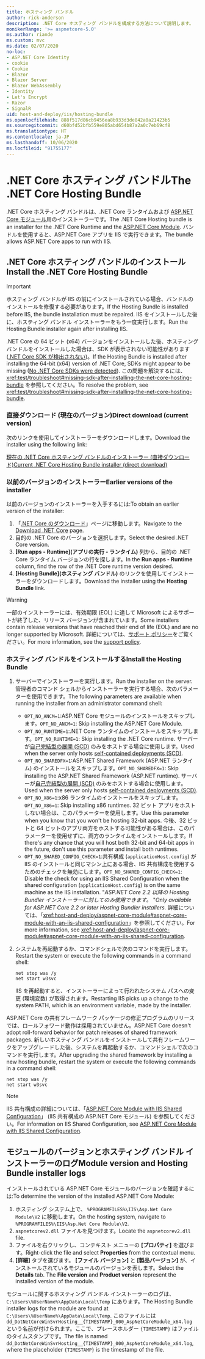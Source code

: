 ```yaml
---
title: ホスティング バンドル
author: rick-anderson
description: .NET Core ホスティング バンドルを構成する方法について説明します。
monikerRange: '>= aspnetcore-5.0'
ms.author: riande
ms.custom: mvc
ms.date: 02/07/2020
no-loc:
- ASP.NET Core Identity
- cookie
- Cookie
- Blazor
- Blazor Server
- Blazor WebAssembly
- Identity
- Let's Encrypt
- Razor
- SignalR
uid: host-and-deploy/iis/hosting-bundle
ms.openlocfilehash: 888f517d86cb9456ea8b933d3de842a0a21423b5
ms.sourcegitcommit: d60bfd52bfb559e805abd654b87a2a0c7eb69cf8
ms.translationtype: HT
ms.contentlocale: ja-JP
ms.lasthandoff: 10/06/2020
ms.locfileid: "91755177"
---
```

# <a name="the-net-core-hosting-bundle"></a><span data-ttu-id="3d079-103">.NET Core ホスティング バンドル</span><span class="sxs-lookup"><span data-stu-id="3d079-103">The .NET Core Hosting Bundle</span></span>

<span data-ttu-id="3d079-104">.NET Core ホスティング バンドルは、.NET Core ランタイムおよび [ASP.NET Core モジュール](xref:host-and-deploy/aspnet-core-module)用のインストーラーです。</span><span class="sxs-lookup"><span data-stu-id="3d079-104">The .NET Core Hosting bundle is an installer for the .NET Core Runtime and the [ASP.NET Core Module](xref:host-and-deploy/aspnet-core-module).</span></span> <span data-ttu-id="3d079-105">バンドルを使用すると、ASP.NET Core アプリを IIS で実行できます。</span><span class="sxs-lookup"><span data-stu-id="3d079-105">The bundle allows ASP.NET Core apps to run with IIS.</span></span>

## <a name="install-the-net-core-hosting-bundle"></a><span data-ttu-id="3d079-106">.NET Core ホスティング バンドルのインストール</span><span class="sxs-lookup"><span data-stu-id="3d079-106">Install the .NET Core Hosting Bundle</span></span>

> [!IMPORTANT]
> <span data-ttu-id="3d079-107">ホスティング バンドルが IIS の前にインストールされている場合、バンドルのインストールを修復する必要があります。</span><span class="sxs-lookup"><span data-stu-id="3d079-107">If the Hosting Bundle is installed before IIS, the bundle installation must be repaired.</span></span> <span data-ttu-id="3d079-108">IIS をインストールした後に、ホスティング バンドル インストーラーをもう一度実行します。</span><span class="sxs-lookup"><span data-stu-id="3d079-108">Run the Hosting Bundle installer again after installing IIS.</span></span>
>
> <span data-ttu-id="3d079-109">.NET Core の 64 ビット (x64) バージョンをインストールした後、ホスティング バンドルをインストールした場合は、SDK が表示されない可能性があります ([.NET Core SDK が検出されない](xref:test/troubleshoot#no-net-core-sdks-were-detected))。</span><span class="sxs-lookup"><span data-stu-id="3d079-109">If the Hosting Bundle is installed after installing the 64-bit (x64) version of .NET Core, SDKs might appear to be missing ([No .NET Core SDKs were detected](xref:test/troubleshoot#no-net-core-sdks-were-detected)).</span></span> <span data-ttu-id="3d079-110">この問題を解決するには、<xref:test/troubleshoot#missing-sdk-after-installing-the-net-core-hosting-bundle> を参照してください。</span><span class="sxs-lookup"><span data-stu-id="3d079-110">To resolve the problem, see <xref:test/troubleshoot#missing-sdk-after-installing-the-net-core-hosting-bundle>.</span></span>

### <a name="direct-download-current-version"></a><span data-ttu-id="3d079-111">直接ダウンロード (現在のバージョン)</span><span class="sxs-lookup"><span data-stu-id="3d079-111">Direct download (current version)</span></span>

<span data-ttu-id="3d079-112">次のリンクを使用してインストーラーをダウンロードします。</span><span class="sxs-lookup"><span data-stu-id="3d079-112">Download the installer using the following link:</span></span>

[<span data-ttu-id="3d079-113">現在の .NET Core ホスティング バンドルのインストーラー (直接ダウンロード)</span><span class="sxs-lookup"><span data-stu-id="3d079-113">Current .NET Core Hosting Bundle installer (direct download)</span></span>](https://dotnet.microsoft.com/permalink/dotnetcore-current-windows-runtime-bundle-installer)

### <a name="earlier-versions-of-the-installer"></a><span data-ttu-id="3d079-114">以前のバージョンのインストーラー</span><span class="sxs-lookup"><span data-stu-id="3d079-114">Earlier versions of the installer</span></span>

<span data-ttu-id="3d079-115">以前のバージョンのインストーラーを入手するには:</span><span class="sxs-lookup"><span data-stu-id="3d079-115">To obtain an earlier version of the installer:</span></span>

1. <span data-ttu-id="3d079-116">「[.NET Core のダウンロード](https://dotnet.microsoft.com/download/dotnet-core)」ページに移動します。</span><span class="sxs-lookup"><span data-stu-id="3d079-116">Navigate to the [Download .NET Core](https://dotnet.microsoft.com/download/dotnet-core) page.</span></span>
1. <span data-ttu-id="3d079-117">目的の .NET Core のバージョンを選択します。</span><span class="sxs-lookup"><span data-stu-id="3d079-117">Select the desired .NET Core version.</span></span>
1. <span data-ttu-id="3d079-118">**[Run apps - Runtime]\(アプリの実行 - ランタイム\)** 列から、目的の .NET Core ランタイム バージョンの行を探します。</span><span class="sxs-lookup"><span data-stu-id="3d079-118">In the **Run apps - Runtime** column, find the row of the .NET Core runtime version desired.</span></span>
1. <span data-ttu-id="3d079-119">**[Hosting Bundle]\(ホスティング バンドル\)** のリンクを使用してインストーラーをダウンロードします。</span><span class="sxs-lookup"><span data-stu-id="3d079-119">Download the installer using the **Hosting Bundle** link.</span></span>

> [!WARNING]
> <span data-ttu-id="3d079-120">一部のインストーラーには、有効期限 (EOL) に達して Microsoft によるサポートが終了した、リリース バージョンが含まれています。</span><span class="sxs-lookup"><span data-stu-id="3d079-120">Some installers contain release versions that have reached their end of life (EOL) and are no longer supported by Microsoft.</span></span> <span data-ttu-id="3d079-121">詳細については、[サポート ポリシー](https://dotnet.microsoft.com/platform/support/policy/dotnet-core)をご覧ください。</span><span class="sxs-lookup"><span data-stu-id="3d079-121">For more information, see the [support policy](https://dotnet.microsoft.com/platform/support/policy/dotnet-core).</span></span>

### <a name="install-the-hosting-bundle"></a><span data-ttu-id="3d079-122">ホスティング バンドルをインストールする</span><span class="sxs-lookup"><span data-stu-id="3d079-122">Install the Hosting Bundle</span></span>

1. <span data-ttu-id="3d079-123">サーバーでインストーラーを実行します。</span><span class="sxs-lookup"><span data-stu-id="3d079-123">Run the installer on the server.</span></span> <span data-ttu-id="3d079-124">管理者のコマンド シェルからインストーラーを実行する場合、次のパラメーターを使用できます。</span><span class="sxs-lookup"><span data-stu-id="3d079-124">The following parameters are available when running the installer from an administrator command shell:</span></span>

   * <span data-ttu-id="3d079-125">`OPT_NO_ANCM=1`:ASP.NET Core モジュールのインストールをスキップします。</span><span class="sxs-lookup"><span data-stu-id="3d079-125">`OPT_NO_ANCM=1`: Skip installing the ASP.NET Core Module.</span></span>
   * <span data-ttu-id="3d079-126">`OPT_NO_RUNTIME=1`:.NET Core ランタイムのインストールをスキップします。</span><span class="sxs-lookup"><span data-stu-id="3d079-126">`OPT_NO_RUNTIME=1`: Skip installing the .NET Core runtime.</span></span> <span data-ttu-id="3d079-127">サーバーが[自己完結型の展開 (SCD)](/dotnet/core/deploying/#self-contained-deployments-scd) のみをホストする場合に使用します。</span><span class="sxs-lookup"><span data-stu-id="3d079-127">Used when the server only hosts [self-contained deployments (SCD)](/dotnet/core/deploying/#self-contained-deployments-scd).</span></span>
   * <span data-ttu-id="3d079-128">`OPT_NO_SHAREDFX=1`:ASP.NET Shared Framework (ASP.NET ランタイム) のインストールをスキップします。</span><span class="sxs-lookup"><span data-stu-id="3d079-128">`OPT_NO_SHAREDFX=1`: Skip installing the ASP.NET Shared Framework (ASP.NET runtime).</span></span> <span data-ttu-id="3d079-129">サーバーが[自己完結型の展開 (SCD)](/dotnet/core/deploying/#self-contained-deployments-scd) のみをホストする場合に使用します。</span><span class="sxs-lookup"><span data-stu-id="3d079-129">Used when the server only hosts [self-contained deployments (SCD)](/dotnet/core/deploying/#self-contained-deployments-scd).</span></span>
   * <span data-ttu-id="3d079-130">`OPT_NO_X86=1`:x86 ランタイムのインストールをスキップします。</span><span class="sxs-lookup"><span data-stu-id="3d079-130">`OPT_NO_X86=1`: Skip installing x86 runtimes.</span></span> <span data-ttu-id="3d079-131">32 ビット アプリをホストしない場合は、このパラメーターを使用します。</span><span class="sxs-lookup"><span data-stu-id="3d079-131">Use this parameter when you know that you won't be hosting 32-bit apps.</span></span> <span data-ttu-id="3d079-132">今後、32 ビットと 64 ビットのアプリ両方をホストする可能性がある場合は、このパラメーターを使用せずに、両方のランタイムをインストールします。</span><span class="sxs-lookup"><span data-stu-id="3d079-132">If there's any chance that you will host both 32-bit and 64-bit apps in the future, don't use this parameter and install both runtimes.</span></span>
   * <span data-ttu-id="3d079-133">`OPT_NO_SHARED_CONFIG_CHECK=1`:共有構成 (`applicationHost.config`) が IIS のインストールと同じマシン上にある場合、IIS 共有構成を使用するためのチェックを無効にします。</span><span class="sxs-lookup"><span data-stu-id="3d079-133">`OPT_NO_SHARED_CONFIG_CHECK=1`: Disable the check for using an IIS Shared Configuration when the shared configuration (`applicationHost.config`) is on the same machine as the IIS installation.</span></span> <span data-ttu-id="3d079-134">"*ASP.NET Core 2.2 以降の Hosting Bundler インストーラーに対してのみ使用できます。* "</span><span class="sxs-lookup"><span data-stu-id="3d079-134">*Only available for ASP.NET Core 2.2 or later Hosting Bundler installers.*</span></span> <span data-ttu-id="3d079-135">詳細については、「<xref:host-and-deploy/aspnet-core-module#aspnet-core-module-with-an-iis-shared-configuration>」を参照してください。</span><span class="sxs-lookup"><span data-stu-id="3d079-135">For more information, see <xref:host-and-deploy/aspnet-core-module#aspnet-core-module-with-an-iis-shared-configuration>.</span></span>
1. <span data-ttu-id="3d079-136">システムを再起動するか、コマンドシェルで次のコマンドを実行します。</span><span class="sxs-lookup"><span data-stu-id="3d079-136">Restart the system or execute the following commands in a command shell:</span></span>

   ```console
   net stop was /y
   net start w3svc
   ```
   <span data-ttu-id="3d079-137">IIS を再起動すると、インストーラーによって行われたシステム パスへの変更 (環境変数) が取得されます。</span><span class="sxs-lookup"><span data-stu-id="3d079-137">Restarting IIS picks up a change to the system PATH, which is an environment variable, made by the installer.</span></span>

<span data-ttu-id="3d079-138">ASP.NET Core の共有フレームワーク パッケージの修正プログラムのリリースでは、ロールフォワード動作は採用されていません。</span><span class="sxs-lookup"><span data-stu-id="3d079-138">ASP.NET Core doesn't adopt roll-forward behavior for patch releases of shared framework packages.</span></span> <span data-ttu-id="3d079-139">新しいホスティング バンドルをインストールして共有フレームワークをアップグレードした後、システムを再起動するか、コマンドシェルで次のコマンドを実行します。</span><span class="sxs-lookup"><span data-stu-id="3d079-139">After upgrading the shared framework by installing a new hosting bundle, restart the system or execute the following commands in a command shell:</span></span>

```console
net stop was /y
net start w3svc
```

> [!NOTE]
> <span data-ttu-id="3d079-140">IIS 共有構成の詳細については、「[ASP.NET Core Module with IIS Shared Configuration](xref:host-and-deploy/aspnet-core-module#aspnet-core-module-with-an-iis-shared-configuration)」 (IIS 共有構成の ASP.NET Core モジュール) を参照してください。</span><span class="sxs-lookup"><span data-stu-id="3d079-140">For information on IIS Shared Configuration, see [ASP.NET Core Module with IIS Shared Configuration](xref:host-and-deploy/aspnet-core-module#aspnet-core-module-with-an-iis-shared-configuration).</span></span>

## <a name="module-version-and-hosting-bundle-installer-logs"></a><span data-ttu-id="3d079-141">モジュールのバージョンとホスティング バンドル インストーラーのログ</span><span class="sxs-lookup"><span data-stu-id="3d079-141">Module version and Hosting Bundle installer logs</span></span>

<span data-ttu-id="3d079-142">インストールされている ASP.NET Core モジュールのバージョンを確認するには:</span><span class="sxs-lookup"><span data-stu-id="3d079-142">To determine the version of the installed ASP.NET Core Module:</span></span>

1. <span data-ttu-id="3d079-143">ホスティング システム上で、 `%PROGRAMFILES%\IIS\Asp.Net Core Module\V2` に移動します。</span><span class="sxs-lookup"><span data-stu-id="3d079-143">On the hosting system, navigate to `%PROGRAMFILES%\IIS\Asp.Net Core Module\V2`.</span></span>
1. <span data-ttu-id="3d079-144">`aspnetcorev2.dll` ファイルを見つけます。</span><span class="sxs-lookup"><span data-stu-id="3d079-144">Locate the `aspnetcorev2.dll` file.</span></span>
1. <span data-ttu-id="3d079-145">ファイルを右クリックし、コンテキスト メニューの **[プロパティ]** を選びます。</span><span class="sxs-lookup"><span data-stu-id="3d079-145">Right-click the file and select **Properties** from the contextual menu.</span></span>
1. <span data-ttu-id="3d079-146">**[詳細]** タブを選びます。 **[ファイル バージョン]** と **[製品バージョン]** が、インストールされているモジュールのバージョンを表します。</span><span class="sxs-lookup"><span data-stu-id="3d079-146">Select the **Details** tab. The **File version** and **Product version** represent the installed version of the module.</span></span>

<span data-ttu-id="3d079-147">モジュールに関するホスティング バンドル インストーラーのログは、`C:\Users\%UserName%\AppData\Local\Temp` にあります。</span><span class="sxs-lookup"><span data-stu-id="3d079-147">The Hosting Bundle installer logs for the module are found at `C:\Users\%UserName%\AppData\Local\Temp`.</span></span> <span data-ttu-id="3d079-148">このファイルには `dd_DotNetCoreWinSvrHosting__{TIMESTAMP}_000_AspNetCoreModule_x64.log` という名前が付けられます。ここで、プレースホルダー `{TIMESTAMP}` はファイルのタイムスタンプです。</span><span class="sxs-lookup"><span data-stu-id="3d079-148">The file is named `dd_DotNetCoreWinSvrHosting__{TIMESTAMP}_000_AspNetCoreModule_x64.log`, where the placeholder `{TIMESTAMP}` is the timestamp of the file.</span></span>

